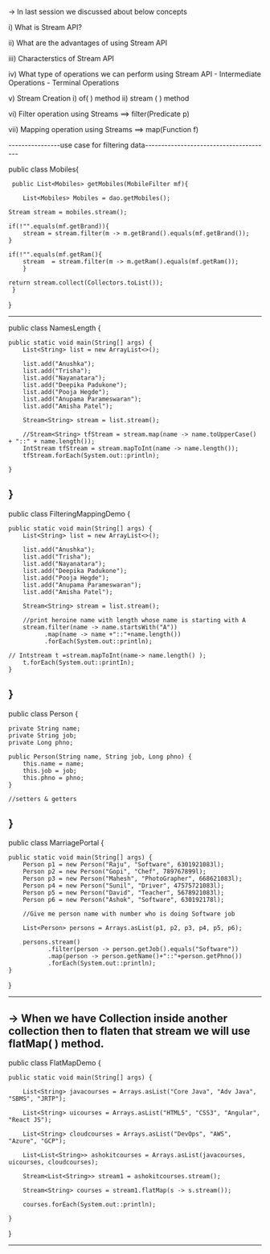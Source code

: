 -> In last session we discussed about below concepts

i) What is Stream API?

ii) What are the advantages of using Stream API

iii) Characterstics of Stream API

iv) What type of operations we can perform using Stream API
		- Intermediate Operations
		- Terminal Operations

v) Stream Creation
		i) of( ) method
		ii) stream ( ) method		

vi) Filter operation using Streams ==> filter(Predicate p)

vii) Mapping operation using Streams ==> map(Function f)



----------------use case for filtering data---------------------------------------

public class Mobiles{
 
     public List<Mobiles> getMobiles(MobileFilter mf){

        List<Mobiles> Mobiles = dao.getMobiles();

	Stream stream = mobiles.stream();

	if(!"".equals(mf.getBrand)){
	    stream = stream.filter(m -> m.getBrand().equals(mf.getBrand());
	}

	if(!"".equals(mf.getRam(){
	    stream  = stream.filter(m -> m.getRam().equals(mf.getRam());
        }

	return stream.collect(Collectors.toList());
     }
}

---------------------------------------------------------------------------------

public class NamesLength {

	public static void main(String[] args) {
		List<String> list = new ArrayList<>();

		list.add("Anushka");
		list.add("Trisha");
		list.add("Nayanatara");
		list.add("Deepika Padukone");
		list.add("Pooja Hegde");
		list.add("Anupama Parameswaran");
		list.add("Amisha Patel");

		Stream<String> stream = list.stream();

		//Stream<String> tfStream = stream.map(name -> name.toUpperCase() + "::" + name.length());
		IntStream tfStream = stream.mapToInt(name -> name.length());
		tfStream.forEach(System.out::println);

	}
}
---------------------------------------------------------------------------------
public class FilteringMappingDemo {

	public static void main(String[] args) {
		List<String> list = new ArrayList<>();

		list.add("Anushka");
		list.add("Trisha");
		list.add("Nayanatara");
		list.add("Deepika Padukone");
		list.add("Pooja Hegde");
		list.add("Anupama Parameswaran");
		list.add("Amisha Patel");

		Stream<String> stream = list.stream();
		
		//print heroine name with length whose name is starting with A
		stream.filter(name -> name.startsWith("A"))
			  .map(name -> name +"::"+name.length())
			  .forEach(System.out::println);

    // Intstream t =stream.mapToInt(name-> name.length() );
        t.forEach(System.out::printIn);
	}
}
--------------------------------------------------------------------------------
public class Person {

	private String name;
	private String job;
	private Long phno;

	public Person(String name, String job, Long phno) {
		this.name = name;
		this.job = job;
		this.phno = phno;
	}

	//setters & getters

}
----------------------------------------------------------------------------------
public class MarriagePortal {

	public static void main(String[] args) {
		Person p1 = new Person("Raju", "Software", 6301921083l);
		Person p2 = new Person("Gopi", "Chef", 789767899l);
		Person p3 = new Person("Mahesh", "PhotoGrapher", 668621083l);
		Person p4 = new Person("Sunil", "Driver", 47575721083l);
		Person p5 = new Person("David", "Teacher", 5678921083l);
		Person p6 = new Person("Ashok", "Software", 630192178l);
		
		//Give me person name with number who is doing Software job
		
		List<Person> persons = Arrays.asList(p1, p2, p3, p4, p5, p6);
		
		persons.stream()
			   .filter(person -> person.getJob().equals("Software"))
			   .map(person -> person.getName()+"::"+person.getPhno())
			   .forEach(System.out::println);
	}
}

----------------------------------------------------------------------------------------------------------
-> When we have Collection inside another collection then to flaten that stream we will use flatMap( ) method.
----------------------------------------------------------------------------------------------------------
public class FlatMapDemo {

	public static void main(String[] args) {

		List<String> javacourses = Arrays.asList("Core Java", "Adv Java", "SBMS", "JRTP");

		List<String> uicourses = Arrays.asList("HTML5", "CSS3", "Angular", "React JS");

		List<String> cloudcourses = Arrays.asList("DevOps", "AWS", "Azure", "GCP");
		
		List<List<String>> ashokitcourses = Arrays.asList(javacourses, uicourses, cloudcourses);
		
		Stream<List<String>> stream1 = ashokitcourses.stream();
		
		Stream<String> courses = stream1.flatMap(s -> s.stream());
		
		courses.forEach(System.out::println);
		
	}
}
	
---------------------------------------------------------------------------------------------------------------
